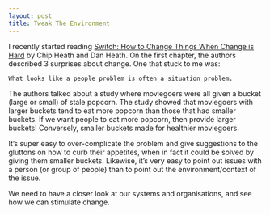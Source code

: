 ```yaml
---
layout: post
title: Tweak The Environment
---
```


I recently started reading [Switch: How to Change Things When Change is Hard](https://www.amazon.com/Switch-Change-Things-When-Hard/dp/0385528752) by Chip Heath and Dan Heath. On the first chapter, the authors described 3 surprises about change. One that stuck to me was:

```
What looks like a people problem is often a situation problem.
```

The authors talked about a study where moviegoers were all given a bucket (large or small) of stale popcorn. The study showed that moviegoers with larger buckets tend to eat more popcorn than those that had smaller buckets. If we want people to eat more popcorn, then provide larger buckets! Conversely, smaller buckets made for healthier moviegoers.

It’s super easy to over-complicate the problem and give suggestions to the gluttons on how to curb their appetites, when in fact it could be solved by giving them smaller buckets. Likewise, it’s very easy to point out issues with a person (or group of people) than to point out the environment/context of the issue.

We need to have a closer look at our systems and organisations, and see how we can stimulate change.